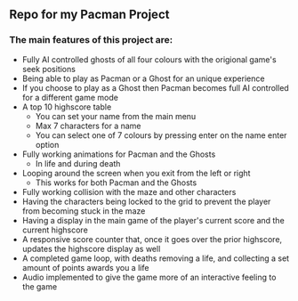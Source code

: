 ## Repo for my Pacman Project 

### The main features of this project are:
- Fully AI controlled ghosts of all four colours with the origional game's seek positions
- Being able to play as Pacman or a Ghost for an unique experience
- If you choose to play as a Ghost then Pacman becomes full AI controlled for a different game mode
- A top 10 highscore table
  - You can set your name from the main menu
   - Max 7 characters for a name
   - You can select one of 7 colours by pressing enter on the name enter option
- Fully working animations for Pacman and the Ghosts
  - In life and during death
- Looping around the screen when you exit from the left or right
  - This works for both Pacman and the Ghosts
- Fully working collision with the maze and other characters
- Having the characters being locked to the grid to prevent the player from becoming stuck in the maze
- Having a display in the main game of the player's current score and the current highscore
- A responsive score counter that, once it goes over the prior highscore, updates the highscore display as well
- A completed game loop, with deaths removing a life, and collecting a set amount of points awards you a life
- Audio implemented to give the game more of an interactive feeling to the game
